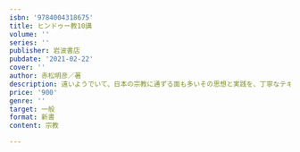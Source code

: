 ```yaml
---
isbn: '9784004318675'
title: ヒンドゥー教10講
volume: ''
series: ''
publisher: 岩波書店
pubdate: '2021-02-22'
cover: ''
author: 赤松明彦／著
description: 遠いようでいて、日本の宗教に通ずる面も多いその思想と実践を、丁寧なテキスト読解によって体系的に理解する。
price: '900'
genre: ''
target: 一般
format: 新書
content: 宗教

---
```

